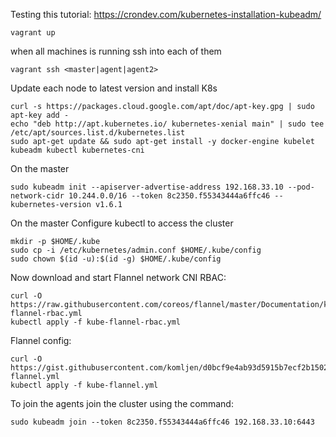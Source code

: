 Testing this tutorial:
https://crondev.com/kubernetes-installation-kubeadm/

```
vagrant up
```


when all machines is running ssh into each of them
```
vagrant ssh <master|agent|agent2>
```

Update each node to latest version and install K8s
```
curl -s https://packages.cloud.google.com/apt/doc/apt-key.gpg | sudo apt-key add -
echo "deb http://apt.kubernetes.io/ kubernetes-xenial main" | sudo tee /etc/apt/sources.list.d/kubernetes.list
sudo apt-get update && sudo apt-get install -y docker-engine kubelet kubeadm kubectl kubernetes-cni
```

On the master
```
sudo kubeadm init --apiserver-advertise-address 192.168.33.10 --pod-network-cidr 10.244.0.0/16 --token 8c2350.f55343444a6ffc46 --kubernetes-version v1.6.1
```

On the master Configure kubectl to access the cluster
```
mkdir -p $HOME/.kube
sudo cp -i /etc/kubernetes/admin.conf $HOME/.kube/config
sudo chown $(id -u):$(id -g) $HOME/.kube/config
```

Now download and start Flannel network CNI RBAC:
```
curl -O https://raw.githubusercontent.com/coreos/flannel/master/Documentation/kube-flannel-rbac.yml
kubectl apply -f kube-flannel-rbac.yml
```

Flannel config:
```
curl -O https://gist.githubusercontent.com/komljen/d0bcf9e4ab93d5915b7ecf2b15021411/raw/b2c6a616588f90937736adf9ec086f220d731a5f/kube-flannel.yml
kubectl apply -f kube-flannel.yml
```

To join the agents join the cluster using the command:
```
sudo kubeadm join --token 8c2350.f55343444a6ffc46 192.168.33.10:6443
```

